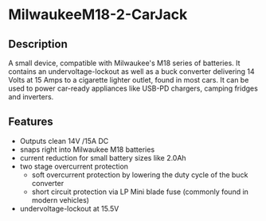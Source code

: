 # MilwaukeeM18-2-CarJack

## Description

A small device, compatible with Milwaukee's M18 series of batteries. It contains an undervoltage-lockout as well as a buck converter delivering 14 Volts at 15 Amps to a cigarette lighter outlet, found in most cars. It can be used to power car-ready appliances like USB-PD chargers, camping fridges and inverters.

## Features

- Outputs clean 14V /15A DC
- snaps right into Milwaukee M18 batteries
- current reduction for small battery sizes like 2.0Ah
- two stage overcurrent protection
  - soft overcurrent protection by lowering the duty cycle of the buck converter
  - short circuit protection via LP Mini blade fuse (commonly found in modern vehicles)
- undervoltage-lockout at 15.5V